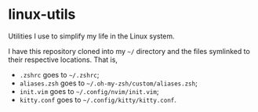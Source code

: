 # linux-utils
Utilities I use to simplify my life in the Linux system.

I have this repository cloned into my `~/` directory and the files symlinked to their respective locations. That is,
* `.zshrc` goes to `~/.zshrc`;
* `aliases.zsh` goes to `~/.oh-my-zsh/custom/aliases.zsh`;
* `init.vim` goes to `~/.config/nvim/init.vim`;
* `kitty.conf` goes to `~/.config/kitty/kitty.conf`.
